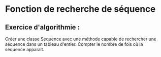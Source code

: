 # Fonction de recherche de séquence

## Exercice d'algorithmie :

Créer une classe Sequence avec une méthode capable de rechercher une séquence dans un tableau d'entier. Compter le nombre de fois où la séquence apparaît.

